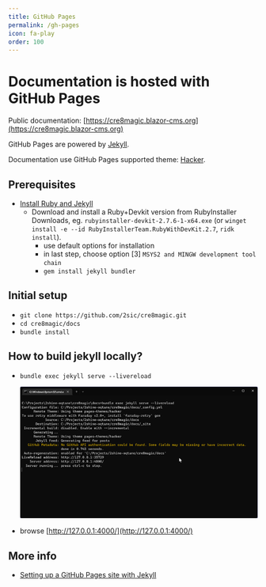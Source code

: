 ```yaml
---
title: GitHub Pages
permalink: /gh-pages
icon: fa-play
order: 100
---
```


# Documentation is hosted with GitHub Pages

Public documentation: [https://cre8magic.blazor-cms.org](https://cre8magic.blazor-cms.org)

GitHub Pages are powered by [Jekyll](https://jekyllrb.com/).

Documentation use GitHub Pages supported theme: [Hacker](https://github.com/pages-themes/hacker).

## Prerequisites

- [Install Ruby and Jekyll](https://jekyllrb.com/docs/installation/)
    - Download and install a Ruby+Devkit version from RubyInstaller Downloads, eg. `rubyinstaller-devkit-2.7.6-1-x64.exe` (or `winget install -e --id RubyInstallerTeam.RubyWithDevKit.2.7`, `ridk install`).
        - use default options for installation
        - in last step, choose option [3] `MSYS2 and MINGW development tool chain`
        - `gem install jekyll bundler`

## Initial setup

- `git clone https://github.com/2sic/cre8magic.git`
- `cd cre8magic/docs`
- `bundle install`

## How to build jekyll locally?

- `bundle exec jekyll serve --livereload`

  ![jekyll-serve.png](./assets/jekyll-serve.png)

- browse [http://127.0.0.1:4000/](http://127.0.0.1:4000/)

## More info

- [Setting up a GitHub Pages site with Jekyll](https://docs.github.com/en/pages/setting-up-a-github-pages-site-with-jekyll)
